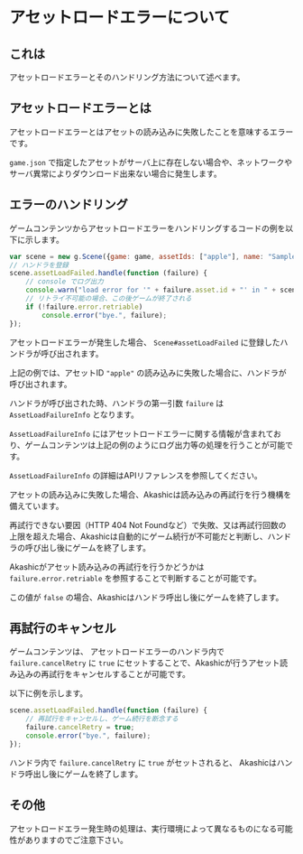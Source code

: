 # アセットロードエラーについて

## <a name="これは"></a> これは

アセットロードエラーとそのハンドリング方法について述べます。

## <a name="アセットロードエラーとは"></a> アセットロードエラーとは

アセットロードエラーとはアセットの読み込みに失敗したことを意味するエラーです。

`game.json` で指定したアセットがサーバ上に存在しない場合や、ネットワークやサーバ異常によりダウンロード出来ない場合に発生します。


## <a name="エラーのハンドリング"></a> エラーのハンドリング

ゲームコンテンツからアセットロードエラーをハンドリングするコードの例を以下に示します。

```javascript
var scene = new g.Scene({game: game, assetIds: ["apple"], name: "SampleScene"});
// ハンドラを登録
scene.assetLoadFailed.handle(function (failure) {
    // console でログ出力
    console.warn("load error for '" + failure.asset.id + "' in " + scene.name, failure);
    // リトライ不可能の場合、この後ゲームが終了される
    if (!failure.error.retriable)
        console.error("bye.", failure);
});
```

アセットロードエラーが発生した場合、 `Scene#assetLoadFailed` に登録したハンドラが呼び出されます。

上記の例では、アセットID `"apple"` の読み込みに失敗した場合に、ハンドラが呼び出されます。

ハンドラが呼び出された時、ハンドラの第一引数 `failure` は  `AssetLoadFailureInfo` となります。

`AssetLoadFailureInfo` にはアセットロードエラーに関する情報が含まれており、ゲームコンテンツは上記の例のようにログ出力等の処理を行うことが可能です。

`AssetLoadFailureInfo` の詳細はAPIリファレンスを参照してください。
<!-- TODO: APIリファレンスへのハイパーリンク -->

アセットの読み込みに失敗した場合、Akashicは読み込みの再試行を行う機構を備えています。

再試行できない要因（HTTP 404 Not Foundなど）で失敗、又は再試行回数の上限を超えた場合、Akashicは自動的にゲーム続行が不可能だと判断し、ハンドラの呼び出し後にゲームを終了します。

Akashicがアセット読み込みの再試行を行うかどうかは `failure.error.retriable` を参照することで判断することが可能です。

この値が `false` の場合、Akashicはハンドラ呼出し後にゲームを終了します。

## <a name="再試行のキャンセル"></a> 再試行のキャンセル

ゲームコンテンツは、 アセットロードエラーのハンドラ内で `failure.cancelRetry` に `true` にセットすることで、Akashicが行うアセット読み込みの再試行をキャンセルすることが可能です。

以下に例を示します。

```javascript
scene.assetLoadFailed.handle(function (failure) {
    // 再試行をキャンセルし、ゲーム続行を断念する
    failure.cancelRetry = true;
    console.error("bye.", failure);
});
```

ハンドラ内で `failure.cancelRetry` に `true` がセットされると、 Akashicはハンドラ呼出し後にゲームを終了します。

## <a name="その他"></a> その他

アセットロードエラー発生時の処理は、実行環境によって異なるものになる可能性がありますのでご注意下さい。
